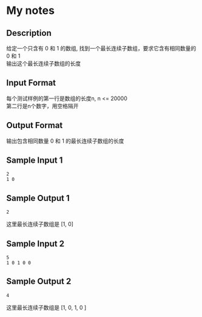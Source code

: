 # My notes

## Description
给定一个只含有 0 和 1 的数组, 找到一个最长连续子数组，要求它含有相同数量的 0 和 1   
输出这个最长连续子数组的长度       

## Input Format
每个测试样例的第一行是数组的长度n, n <= 20000     
第二行是n个数字，用空格隔开  

## Output Format
输出包含相同数量 0 和 1 的最长连续子数组的长度      

## Sample Input 1
```
2
1 0
```

## Sample Output 1
```
2
```
这里最长连续子数组是 \[1, 0\]   

## Sample Input 2
```
5
1 0 1 0 0
```

## Sample Output 2
```
4
```
这里最长连续子数组是 \[1, 0, 1, 0 \]    
